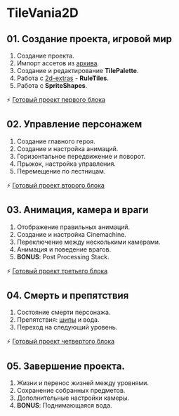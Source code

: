 # TileVania2D

## 01. Создание проекта, игровой мир
1. Создание проекта.
2. Импорт ассетов из [архива](https://drive.google.com/open?id=1LsitknO6WjWiJfPcGBG0VgxkmRpkHoUU).
3. Создание и редактирование __TilePalette__.
4. Работа с [2d-extras](https://github.com/Unity-Technologies/2d-extras) - __RuleTiles__.
5. Работа с __SpriteShapes__.  

:zap: [Готовый проект первого блока](https://drive.google.com/open?id=1uzmOxYG019hjUJwB-LMfdIS30dydd_Yh)

## 02. Управление персонажем
1. Создание главного героя.
2. Создание и настройка анимаций.
3. Горизонтальное передвижение и поворот.
4. Прыжок, настройка управления.
5. Перемещение по лестницам.

:zap: [Готовый проект второго блока](https://drive.google.com/open?id=1E89ea5-V2tCaYW888QynrlOafmHTkyF7)

## 03. Анимация, камера и враги
1. Отображение правильных анимаций.
2. Создание и настройка Cinemachine.
3. Переключение между несколькими камерами.
4. Анимация и поведение врагов.    
5. __BONUS__: Post Processing Stack.

:zap: [Готовый проект третьего блока](https://drive.google.com/open?id=1TzBIxMFvObTPiCXAVmRNqClofJ3oilVX)

## 04. Смерть и препятствия
1. Состояние смерти персонажа.
2. Препятствия: [шипы](https://drive.google.com/open?id=14MnHw0J-W9HwauVBoC97u8jusy23K_Oh) и вода.
3. Переход на следующий уровень.

:zap: [Готовый проект четвертого блока](https://drive.google.com/open?id=1OXm8H8Kj7QLEYvqtTezMI7YOKN92U7py)

## 05. Завершение проекта.
1. Жизни и перенос жизней между уровнями.
2. Сохранение собранных предметов.
3. Дополнительные настройки камеры.
4. __BONUS__: Поднимающаяся вода.
